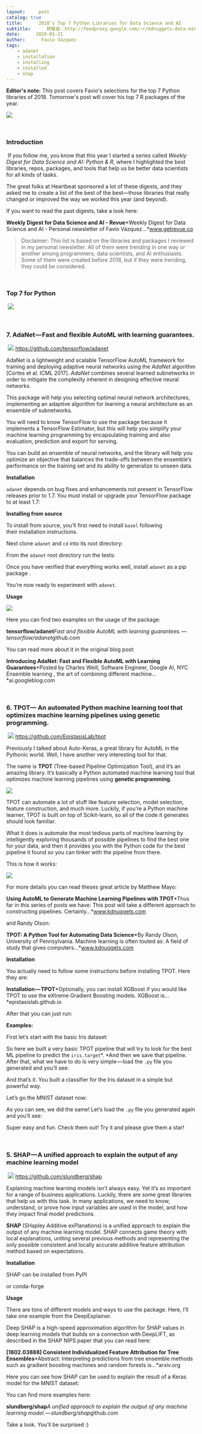 ```yaml
---
layout:     post
catalog: true
title:      2018’s Top 7 Python Libraries for Data Science and AI
subtitle:      转载自：http://feedproxy.google.com/~r/kdnuggets-data-mining-analytics/~3/rR1z9yQIhQE/vazquez-2018-top-7-python-libraries.html
date:      2019-01-21
author:      Favio Vazquez
tags:
    - adanet
    - installation
    - installing
    - installed
    - shap
---
```


> 
**Editor's note:** This post covers Favio's selections for the top 7 Python libraries of 2018. Tomorrow's post will cover his top 7 R packages of the year.


![](https://cdn-images-1.medium.com/max/2560/1*hDzdIAiZXu_d_xQpAeMIxg@2x.jpeg)


 

### Introduction

 If you follow me, you know that this year I started a series called *Weekly Digest for Data Science and AI: Python & R*, where I highlighted the best libraries, repos, packages, and tools that help us be better data scientists for all kinds of tasks.

The great folks at Heartbeat sponsored a lot of these digests, and they asked me to create a list of the best of the best—those libraries that really changed or improved the way we worked this year (and beyond).

If you want to read the past digests, take a look here:

**Weekly Digest for Data Science and AI - Revue***Weekly Digest for Data Science and AI - Personal newsletter of Favio Vázquez...*www.getrevue.co

> Disclaimer: This list is based on the libraries and packages I reviewed in my personal newsletter. All of them were trending in one way or another among programmers, data scientists, and AI enthusiasts. Some of them were created before 2018, but if they were trending, they could be considered.

 

### Top 7 for Python

 ![](https://cdn-images-1.medium.com/max/800/1*m9QfnOyrKGa6i9tS0TKVhA.gif)


 

### **7. AdaNet — Fast and flexible AutoML with learning guarantees.**

 ![](https://cdn-images-1.medium.com/max/800/0*ZPLMGasPVMFyCyiG.png)
https://github.com/tensorflow/adanet

AdaNet is a lightweight and scalable TensorFlow AutoML framework for training and deploying adaptive neural networks using the *AdaNet* algorithm [Cortes et al. ICML 2017]. *AdaNet* combines several learned subnetworks in order to mitigate the complexity inherent in designing effective neural networks.

This package will help you selecting optimal neural network architectures, implementing an adaptive algorithm for learning a neural architecture as an ensemble of subnetworks.

You will need to know TensorFlow to use the package because it implements a TensorFlow Estimator, but this will help you simplify your machine learning programming by encapsulating training and also evaluation, prediction and export for serving.

You can build an ensemble of neural networks, and the library will help you optimize an objective that balances the trade-offs between the ensemble’s performance on the training set and its ability to generalize to unseen data.

**Installation**

`adanet` depends on bug fixes and enhancements not present in TensorFlow releases prior to 1.7. You must install or upgrade your TensorFlow package to at least 1.7:



**Installing from source**

To install from source, you’ll first need to install `bazel` following their installation instructions.

Next clone `adanet` and `cd` into its root directory:



From the `adanet` root directory run the tests:



Once you have verified that everything works well, install `adanet` as a pip package .

You’re now ready to experiment with `adanet`.



**Usage**

![](https://cdn-images-1.medium.com/max/800/0*YcvUdmZdv4NWjKF9.gif)


Here you can find two examples on the usage of the package:

**tensorflow/adanet***Fast and flexible AutoML with learning guarantees. — tensorflow/adanet*github.com

You can read more about it in the original blog post:

**Introducing AdaNet: Fast and Flexible AutoML with Learning Guarantees***Posted by Charles Weill, Software Engineer, Google AI, NYC Ensemble learning , the art of combining different machine…*ai.googleblog.com

 

### **6. TPOT— An automated Python machine learning tool that optimizes machine learning pipelines using genetic programming.**

 ![](https://cdn-images-1.medium.com/max/800/0*C5teFLKPLkW48BP5.jpg)
https://github.com/EpistasisLab/tpot

Previously I talked about Auto-Keras, a great library for AutoML in the Pythonic world. Well, I have another very interesting tool for that.

The name is **TPOT** (Tree-based Pipeline Optimization Tool), and it’s an amazing library. It’s basically a Python automated machine learning tool that optimizes machine learning pipelines using **genetic programming**.

![](https://cdn-images-1.medium.com/max/1000/0*nDQABCJuEPhds4el.png)


TPOT can automate a lot of stuff like feature selection, model selection, feature construction, and much more. Luckily, if you’re a Python machine learner, TPOT is built on top of Scikit-learn, so all of the code it generates should look familiar.

What it does is automate the most tedious parts of machine learning by intelligently exploring thousands of possible pipelines to find the best one for your data, and then it provides you with the Python code for the best pipeline it found so you can tinker with the pipeline from there.

This is how it works:

![](https://cdn-images-1.medium.com/max/1000/0*Y1E0P1CbeV0yQoUL.png)


For more details you can read theses great article by Matthew Mayo:

**Using AutoML to Generate Machine Learning Pipelines with TPOT***Thus far in this series of posts we have: This post will take a different approach to constructing pipelines. Certainly…*www.kdnuggets.com

and Randy Olson:

**TPOT: A Python Tool for Automating Data Science***By Randy Olson, University of Pennsylvania. Machine learning is often touted as: A field of study that gives computers…*www.kdnuggets.com

**Installation**

You actually need to follow some instructions before installing TPOT. Here they are:

**Installation — TPOT***Optionally, you can install XGBoost if you would like TPOT to use the eXtreme Gradient Boosting models. XGBoost is…*epistasislab.github.io

After that you can just run:



**Examples:**

First let’s start with the basic Iris dataset:


So here we built a very basic TPOT pipeline that will try to look for the best ML pipeline to predict the `iris.target`*. *And then we save that pipeline. After that, what we have to do is very simple — load the `.py` file you generated and you’ll see:



And that’s it. You built a classifier for the Iris dataset in a simple but powerful way.

Let’s go the MNIST dataset now:


As you can see, we did the same! Let’s load the `.py` file you generated again and you’ll see:



Super easy and fun. Check them out! Try it and please give them a star!

 

### **5. SHAP — A unified approach to explain the output of any machine learning model**

 ![](https://cdn-images-1.medium.com/max/800/0*ngrNi7J-wpcwXXyO.png)
https://github.com/slundberg/shap

Explaining machine learning models isn’t always easy. Yet it’s so important for a range of business applications. Luckily, there are some great libraries that help us with this task. In many applications, we need to know, understand, or prove how input variables are used in the model, and how they impact final model predictions.

**SHAP** (SHapley Additive exPlanations) is a unified approach to explain the output of any machine learning model. SHAP connects game theory with local explanations, uniting several previous methods and representing the only possible consistent and locally accurate additive feature attribution method based on expectations.

**Installation**

SHAP can be installed from PyPI



or conda-forge



**Usage**

There are tons of different models and ways to use the package. Here, I’ll take one example from the DeepExplainer.

Deep SHAP is a high-speed approximation algorithm for SHAP values in deep learning models that builds on a connection with DeepLIFT, as described in the SHAP NIPS paper that you can read here:

**[1802.03888] Consistent Individualized Feature Attribution for Tree Ensembles***Abstract: Interpreting predictions from tree ensemble methods such as gradient boosting machines and random forests is…*arxiv.org

Here you can see how SHAP can be used to explain the result of a Keras model for the MNIST dataset:


You can find more examples here:

**slundberg/shap***A unified approach to explain the output of any machine learning model. — slundberg/shap*github.com

Take a look. You’ll be surprised :)
